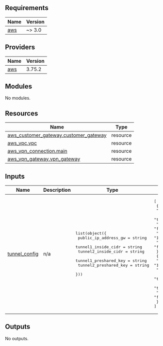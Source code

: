 <!-- BEGIN_TF_DOCS -->
## Requirements

| Name | Version |
|------|---------|
| <a name="requirement_aws"></a> [aws](#requirement\_aws) | ~> 3.0 |

## Providers

| Name | Version |
|------|---------|
| <a name="provider_aws"></a> [aws](#provider\_aws) | 3.75.2 |

## Modules

No modules.

## Resources

| Name | Type |
|------|------|
| [aws_customer_gateway.customer_gateway](https://registry.terraform.io/providers/hashicorp/aws/latest/docs/resources/customer_gateway) | resource |
| [aws_vpc.vpc](https://registry.terraform.io/providers/hashicorp/aws/latest/docs/resources/vpc) | resource |
| [aws_vpn_connection.main](https://registry.terraform.io/providers/hashicorp/aws/latest/docs/resources/vpn_connection) | resource |
| [aws_vpn_gateway.vpn_gateway](https://registry.terraform.io/providers/hashicorp/aws/latest/docs/resources/vpn_gateway) | resource |

## Inputs

| Name | Description | Type | Default | Required |
|------|-------------|------|---------|:--------:|
| <a name="input_tunnel_config"></a> [tunnel\_config](#input\_tunnel\_config) | n/a | <pre>list(object({<br>    public_ip_address_gw  = string<br>    tunnel1_inside_cidr   = string<br>    tunnel2_inside_cidr   = string<br>    tunnel1_preshared_key = string<br>    tunnel2_preshared_key = string<br>  }))</pre> | <pre>[<br>  {<br>    "public_ip_address_gw": "1.1.1.1",<br>    "tunnel1_inside_cidr": "169.254.21.0/30",<br>    "tunnel1_preshared_key": "fgdytdgdstsgshasgsgsashh",<br>    "tunnel2_inside_cidr": "169.254.21.4/30",<br>    "tunnel2_preshared_key": "fgdytdgdstsgshasgsgsashh"<br>  },<br>  {<br>    "public_ip_address_gw": "1.1.1.2",<br>    "tunnel1_inside_cidr": "169.254.21.28/30",<br>    "tunnel1_preshared_key": "fgdytdgdstsgshasgsgsashh",<br>    "tunnel2_inside_cidr": "169.254.21.32/30",<br>    "tunnel2_preshared_key": "fgdytdgdstsgshasgsgsashh"<br>  }<br>]</pre> | no |

## Outputs

No outputs.
<!-- END_TF_DOCS -->